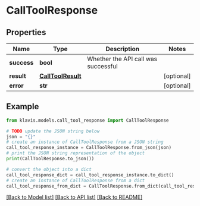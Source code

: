 # CallToolResponse


## Properties

Name | Type | Description | Notes
------------ | ------------- | ------------- | -------------
**success** | **bool** | Whether the API call was successful | 
**result** | [**CallToolResult**](CallToolResult.md) |  | [optional] 
**error** | **str** |  | [optional] 

## Example

```python
from klavis.models.call_tool_response import CallToolResponse

# TODO update the JSON string below
json = "{}"
# create an instance of CallToolResponse from a JSON string
call_tool_response_instance = CallToolResponse.from_json(json)
# print the JSON string representation of the object
print(CallToolResponse.to_json())

# convert the object into a dict
call_tool_response_dict = call_tool_response_instance.to_dict()
# create an instance of CallToolResponse from a dict
call_tool_response_from_dict = CallToolResponse.from_dict(call_tool_response_dict)
```
[[Back to Model list]](../README.md#documentation-for-models) [[Back to API list]](../README.md#documentation-for-api-endpoints) [[Back to README]](../README.md)


